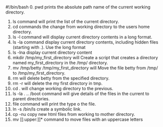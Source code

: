 #!/bin/bash
0. pwd prints the absolute path name of the current working directory.
1. ls command will print the list of the current directory.
2. cd commands the change from working directory to the users home directory.
3. ls -l command will display current directory contents in a long format.
4. ls -la command display current directory contents, including hidden files (starting with .). Use the long format
5. ls -lna display current directory content
6. mkdir /tmp/my_first_directory will Create a script that creates a directory named my_first_directory in the /tmp/ directory.
7. mv /tmp/betty /tmp/my_first_directory will Move the file betty from /tmp/ to /tmp/my_first_directory.
8. rm will delete betty from the specified directory.
9. rm -r will delete the my first directory in tmp.
10. cd . will change working directory to the previous.
11. ls -la . .. /boot command will give details of the files in the current to parent directories.
12. file command will print the type o the file.
13. ln -s /bin/ls create a symbolic link.
14. cp -nu copy new html files from working to mother directory.
15. mv [[:upper:]]* command to move files with an uppercase letters
